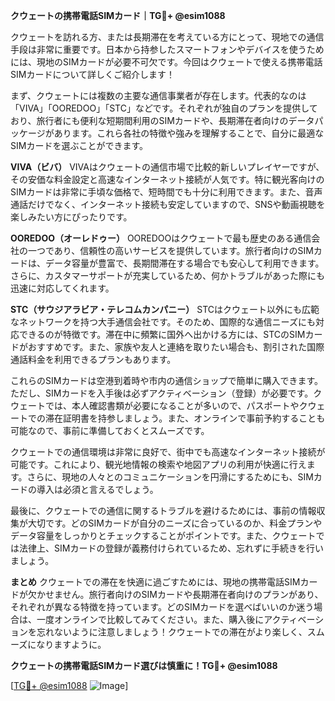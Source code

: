 **クウェートの携帯電話SIMカード｜TG💪+ @esim1088**

クウェートを訪れる方、または長期滞在を考えている方にとって、現地での通信手段は非常に重要です。日本から持参したスマートフォンやデバイスを使うためには、現地のSIMカードが必要不可欠です。今回はクウェートで使える携帯電話SIMカードについて詳しくご紹介します！

まず、クウェートには複数の主要な通信事業者が存在します。代表的なのは「VIVA」「OOREDOO」「STC」などです。それぞれが独自のプランを提供しており、旅行者にも便利な短期間利用のSIMカードや、長期滞在者向けのデータパッケージがあります。これら各社の特徴や強みを理解することで、自分に最適なSIMカードを選ぶことができます。

**VIVA（ビバ）**
VIVAはクウェートの通信市場で比較的新しいプレイヤーですが、その安価な料金設定と高速なインターネット接続が人気です。特に観光客向けのSIMカードは非常に手頃な価格で、短時間でも十分に利用できます。また、音声通話だけでなく、インターネット接続も安定していますので、SNSや動画視聴を楽しみたい方にぴったりです。

**OOREDOO（オーレドゥー）**
OOREDOOはクウェートで最も歴史のある通信会社の一つであり、信頼性の高いサービスを提供しています。旅行者向けのSIMカードは、データ容量が豊富で、長期間滞在する場合でも安心して利用できます。さらに、カスタマーサポートが充実しているため、何かトラブルがあった際にも迅速に対応してくれます。

**STC（サウジアラビア・テレコムカンパニー）**
STCはクウェート以外にも広範なネットワークを持つ大手通信会社です。そのため、国際的な通信ニーズにも対応できるのが特徴です。滞在中に頻繁に国外へ出かける方には、STCのSIMカードがおすすめです。また、家族や友人と連絡を取りたい場合も、割引された国際通話料金を利用できるプランもあります。

これらのSIMカードは空港到着時や市内の通信ショップで簡単に購入できます。ただし、SIMカードを入手後は必ずアクティベーション（登録）が必要です。クウェートでは、本人確認書類が必要になることが多いので、パスポートやクウェートでの滞在証明書を持参しましょう。また、オンラインで事前予約することも可能なので、事前に準備しておくとスムーズです。

クウェートでの通信環境は非常に良好で、街中でも高速なインターネット接続が可能です。これにより、観光地情報の検索や地図アプリの利用が快適に行えます。さらに、現地の人々とのコミュニケーションを円滑にするためにも、SIMカードの導入は必須と言えるでしょう。

最後に、クウェートでの通信に関するトラブルを避けるためには、事前の情報収集が大切です。どのSIMカードが自分のニーズに合っているのか、料金プランやデータ容量をしっかりとチェックすることがポイントです。また、クウェートでは法律上、SIMカードの登録が義務付けられているため、忘れずに手続きを行いましょう。

**まとめ**
クウェートでの滞在を快適に過ごすためには、現地の携帯電話SIMカードが欠かせません。旅行者向けのSIMカードや長期滞在者向けのプランがあり、それぞれが異なる特徴を持っています。どのSIMカードを選べばいいのか迷う場合は、一度オンラインで比較してみてください。また、購入後にアクティベーションを忘れないように注意しましょう！クウェートでの滞在がより楽しく、スムーズになりますように。

**クウェートの携帯電話SIMカード選びは慎重に！TG💪+ @esim1088**

[[TG💪+ @esim1088](https://t.me/s/esim1088) ![Image](https://i.postimg.cc/Y0z9fWf4/image.png)]